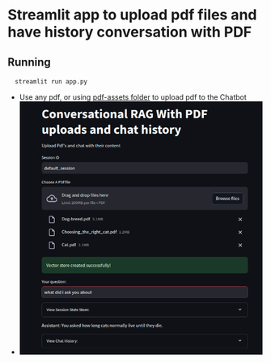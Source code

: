 # Streamlit app to upload pdf files and have history conversation with PDF

## Running

```bash
  streamlit run app.py
```

- Use any pdf, or using [pdf-assets folder](../pdf-assets/) to upload pdf to the Chatbot
- ![Example of testing chat history](./chatWithHistory.png)
